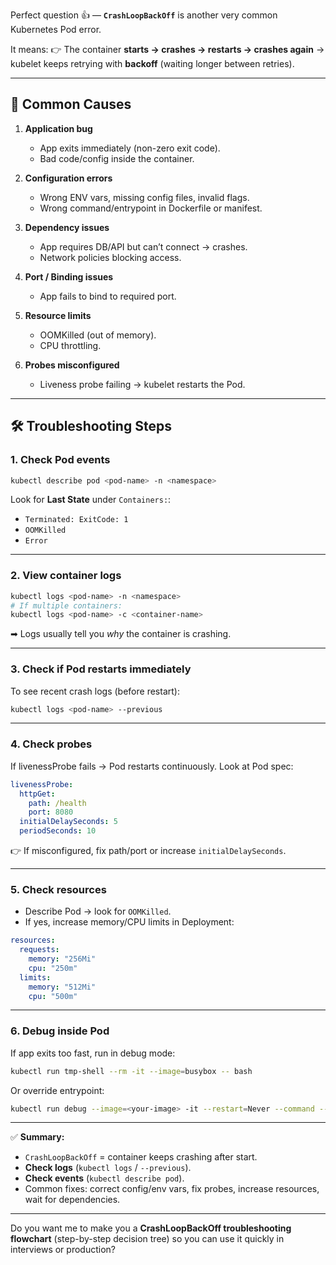 Perfect question 👍 — **`CrashLoopBackOff`** is another very common Kubernetes Pod error.

It means:
👉 The container **starts → crashes → restarts → crashes again** → kubelet keeps retrying with **backoff** (waiting longer between retries).

---

## 🔎 **Common Causes**

1. **Application bug**

   * App exits immediately (non-zero exit code).
   * Bad code/config inside the container.

2. **Configuration errors**

   * Wrong ENV vars, missing config files, invalid flags.
   * Wrong command/entrypoint in Dockerfile or manifest.

3. **Dependency issues**

   * App requires DB/API but can’t connect → crashes.
   * Network policies blocking access.

4. **Port / Binding issues**

   * App fails to bind to required port.

5. **Resource limits**

   * OOMKilled (out of memory).
   * CPU throttling.

6. **Probes misconfigured**

   * Liveness probe failing → kubelet restarts the Pod.

---

## 🛠 **Troubleshooting Steps**

### 1. Check Pod events

```bash
kubectl describe pod <pod-name> -n <namespace>
```

Look for **Last State** under `Containers:`:

* `Terminated: ExitCode: 1`
* `OOMKilled`
* `Error`

---

### 2. View container logs

```bash
kubectl logs <pod-name> -n <namespace>
# If multiple containers:
kubectl logs <pod-name> -c <container-name>
```

➡ Logs usually tell you *why* the container is crashing.

---

### 3. Check if Pod restarts immediately

To see recent crash logs (before restart):

```bash
kubectl logs <pod-name> --previous
```

---

### 4. Check probes

If livenessProbe fails → Pod restarts continuously.
Look at Pod spec:

```yaml
livenessProbe:
  httpGet:
    path: /health
    port: 8080
  initialDelaySeconds: 5
  periodSeconds: 10
```

👉 If misconfigured, fix path/port or increase `initialDelaySeconds`.

---

### 5. Check resources

* Describe Pod → look for `OOMKilled`.
* If yes, increase memory/CPU limits in Deployment:

```yaml
resources:
  requests:
    memory: "256Mi"
    cpu: "250m"
  limits:
    memory: "512Mi"
    cpu: "500m"
```

---

### 6. Debug inside Pod

If app exits too fast, run in debug mode:

```bash
kubectl run tmp-shell --rm -it --image=busybox -- bash
```

Or override entrypoint:

```bash
kubectl run debug --image=<your-image> -it --restart=Never --command -- sh
```

---

✅ **Summary:**

* `CrashLoopBackOff` = container keeps crashing after start.
* **Check logs** (`kubectl logs` / `--previous`).
* **Check events** (`kubectl describe pod`).
* Common fixes: correct config/env vars, fix probes, increase resources, wait for dependencies.

---

Do you want me to make you a **CrashLoopBackOff troubleshooting flowchart** (step-by-step decision tree) so you can use it quickly in interviews or production?
